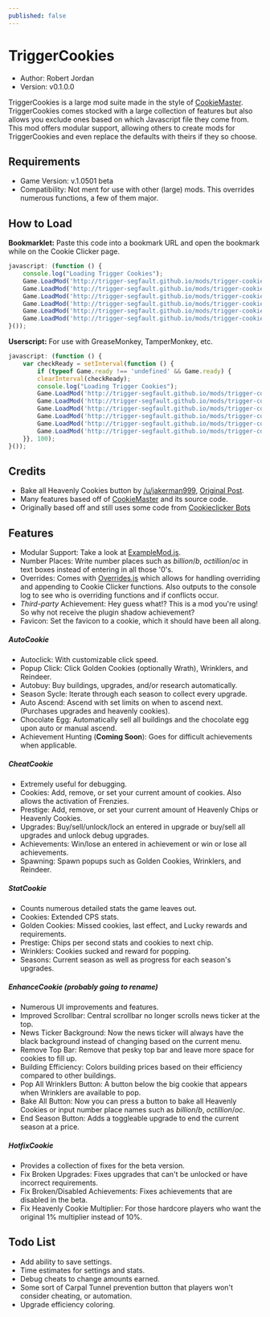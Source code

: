 ```yaml
---
published: false
---
```

# TriggerCookies

* Author:         Robert Jordan
* Version:        v0.1.0.0

TriggerCookies is a large mod suite made in the style of [CookieMaster](https://github.com/greenc/CookieMaster). TriggerCookies comes stocked with a large collection of features but also allows you exclude ones based on which Javascript file they come from. This mod offers modular support, allowing others to create mods for TriggerCookies and even replace the defaults with theirs if they so choose.

## Requirements

* Game Version:   v.1.0501 beta
* Compatibility:  Not ment for use with other (large) mods. This overrides numerous functions, a few of them major.

## How to Load

**Bookmarklet:** Paste this code into a bookmark URL and open the bookmark while on the Cookie Clicker page.

```javascript
javascript: (function () {
    console.log("Loading Trigger Cookies");
    Game.LoadMod('http://trigger-segfault.github.io/mods/trigger-cookies/TriggerCookies.js');
    Game.LoadMod('http://trigger-segfault.github.io/mods/trigger-cookies/EnhanceCookie.js');
    Game.LoadMod('http://trigger-segfault.github.io/mods/trigger-cookies/AutoCookie.js');
    Game.LoadMod('http://trigger-segfault.github.io/mods/trigger-cookies/StatCookie.js');
    Game.LoadMod('http://trigger-segfault.github.io/mods/trigger-cookies/CheatCookie.js');
    Game.LoadMod('http://trigger-segfault.github.io/mods/trigger-cookies/HotfixCookie.js');
}());
```

**Userscript:** For use with GreaseMonkey, TamperMonkey, etc.

```javascript
javascript: (function () {
    var checkReady = setInterval(function () {
        if (typeof Game.ready !== 'undefined' && Game.ready) {
        clearInterval(checkReady);
        console.log("Loading Trigger Cookies");
        Game.LoadMod('http://trigger-segfault.github.io/mods/trigger-cookies/TriggerCookies.js');
        Game.LoadMod('http://trigger-segfault.github.io/mods/trigger-cookies/EnhanceCookie.js');
        Game.LoadMod('http://trigger-segfault.github.io/mods/trigger-cookies/AutoCookie.js');
        Game.LoadMod('http://trigger-segfault.github.io/mods/trigger-cookies/StatCookie.js');
        Game.LoadMod('http://trigger-segfault.github.io/mods/trigger-cookies/CheatCookie.js');
        Game.LoadMod('http://trigger-segfault.github.io/mods/trigger-cookies/HotfixCookie.js');
    }}, 100);
}());
```

## Credits

* Bake all Heavenly Cookies button by [/u/jakerman999](https://www.reddit.com/user/jakerman999), [Original Post](https://www.reddit.com/r/CookieClicker/comments/2gb4gw/i_made_a_bake_all_button/).
* Many features based off of [CookieMaster](https://github.com/greenc/CookieMaster) and its source code.
* Originally based off and still uses some code from [Cookieclicker Bots](https://gist.github.com/pernatiy/38bc231506b06fd85473#file-cc-js)

## Features

* Modular Support: Take a look at [ExampleMod.js](https://github.com/trigger-segfault/trigger-segfault.github.io/blob/master/mods/trigger-cookies/ExampleMod.js).
* Number Places: Write number places such as *billion*/*b*, *octillion*/*oc* in text boxes instead of entering in all those '0's.
* Overrides: Comes with [Overrides.js](https://github.com/trigger-segfault/trigger-segfault.github.io/blob/master/mods/trigger-cookies/Overrides.js) which allows for handling overriding and appending to Cookie Clicker functions. Also outputs to the console log to see who is overriding functions and if conflicts occur.
* *Third-party* Achievement: Hey guess what!? This is a mod you're using! So why not receive the plugin shadow achievement?
* Favicon: Set the favicon to a cookie, which it should have been all along.

##### AutoCookie

* Autoclick: With customizable click speed.
* Popup Click: Click Golden Cookies (optionally Wrath), Wrinklers, and Reindeer.
* Autobuy: Buy buildings, upgrades, and/or research automatically.
* Season Sycle: Iterate through each season to collect every upgrade.
* Auto Ascend: Ascend with set limits on when to ascend next. (Purchases upgrades and heavenly cookies).
* Chocolate Egg: Automatically sell all buildings and the chocolate egg upon auto or manual ascend.
* Achievement Hunting (**Coming Soon**): Goes for difficult achievements when applicable.

##### CheatCookie

* Extremely useful for debugging.
* Cookies: Add, remove, or set your current amount of cookies. Also allows the activation of Frenzies.
* Prestige: Add, remove, or set your current amount of Heavenly Chips or Heavenly Cookies.
* Upgrades: Buy/sell/unlock/lock an entered in upgrade or buy/sell all upgrades and unlock debug upgrades.
* Achievements: Win/lose an entered in achievement or win or lose all achievements.
* Spawning: Spawn popups such as Golden Cookies, Wrinklers, and Reindeer.

##### StatCookie

* Counts numerous detailed stats the game leaves out.
* Cookies: Extended CPS stats.
* Golden Cookies: Missed cookies, last effect, and Lucky rewards and requirements.
* Prestige: Chips per second stats and cookies to next chip.
* Wrinklers: Cookies sucked and reward for popping.
* Seasons: Current season as well as progress for each season's upgrades.

##### EnhanceCookie (probably going to rename)

* Numerous UI improvements and features.
* Improved Scrollbar: Central scrollbar no longer scrolls news ticker at the top.
* News Ticker Background: Now the news ticker will always have the black background instead of changing based on the current menu.
* Remove Top Bar: Remove that pesky top bar and leave more space for cookies to fill up.
* Building Efficiency: Colors building prices based on their efficiency compared to other buildings.
* Pop All Wrinklers Button: A button below the big cookie that appears when Wrinklers are available to pop.
* Bake All Button: Now you can press a button to bake all Heavenly Cookies or input number place names such as *billion*/*b*, *octillion*/*oc*.
* End Season Button: Adds a toggleable upgrade to end the current season at a price.

##### HotfixCookie

* Provides a collection of fixes for the beta version.
* Fix Broken Upgrades: Fixes upgrades that can't be unlocked or have incorrect requirements.
* Fix Broken/Disabled Achievements: Fixes achievements that are disabled in the beta.
* Fix Heavenly Cookie Multiplier: For those hardcore players who want the original 1% multiplier instead of 10%.

## Todo List

* Add ability to save settings.
* Time estimates for settings and stats.
* Debug cheats to change amounts earned.
* Some sort of Carpal Tunnel prevention button that players won't consider cheating, or automation.
* Upgrade efficiency coloring.
